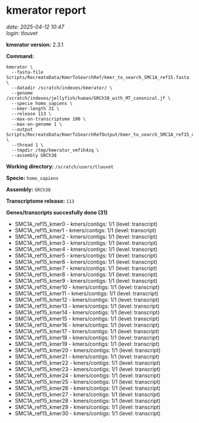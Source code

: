 # kmerator report
*date: 2025-04-12 10:47*  
*login: tlouvet*

**kmerator version:** 2.3.1

**Command:**

```
kmerator \
  --fasta-file Scripts/RecreateData/KmerToSearchRef/kmer_to_search_SMC1A_ref15.fasta \
  --datadir /scratch/indexes/kmerator/ \
  --genome /scratch/indexes/jellyfish/human/GRCh38_with_MT_canonical.jf \
  --specie homo_sapiens \
  --kmer-length 31 \
  --release 113 \
  --max-on-transcriptome 100 \
  --max-on-genome 1 \
  --output Scripts/RecreateData/KmerToSearchRefOutput/kmer_to_search_SMC1A_ref15_output \
  --thread 1 \
  --tmpdir /tmp/kmerator_vmfih4zq \
  --assembly GRCh38
```

**Working directory:** `/scratch/users/tlouvet`

**Specie:** `homo_sapiens`

**Assembly:** `GRCh38`

**Transcriptome release:** `113`

**Genes/transcripts succesfully done (31)**

- SMC1A_ref15_kmer0 - kmers/contigs: 1/1 (level: transcript)
- SMC1A_ref15_kmer1 - kmers/contigs: 1/1 (level: transcript)
- SMC1A_ref15_kmer2 - kmers/contigs: 1/1 (level: transcript)
- SMC1A_ref15_kmer3 - kmers/contigs: 1/1 (level: transcript)
- SMC1A_ref15_kmer4 - kmers/contigs: 1/1 (level: transcript)
- SMC1A_ref15_kmer5 - kmers/contigs: 1/1 (level: transcript)
- SMC1A_ref15_kmer6 - kmers/contigs: 1/1 (level: transcript)
- SMC1A_ref15_kmer7 - kmers/contigs: 1/1 (level: transcript)
- SMC1A_ref15_kmer8 - kmers/contigs: 1/1 (level: transcript)
- SMC1A_ref15_kmer9 - kmers/contigs: 1/1 (level: transcript)
- SMC1A_ref15_kmer10 - kmers/contigs: 1/1 (level: transcript)
- SMC1A_ref15_kmer11 - kmers/contigs: 1/1 (level: transcript)
- SMC1A_ref15_kmer12 - kmers/contigs: 1/1 (level: transcript)
- SMC1A_ref15_kmer13 - kmers/contigs: 1/1 (level: transcript)
- SMC1A_ref15_kmer14 - kmers/contigs: 1/1 (level: transcript)
- SMC1A_ref15_kmer15 - kmers/contigs: 1/1 (level: transcript)
- SMC1A_ref15_kmer16 - kmers/contigs: 1/1 (level: transcript)
- SMC1A_ref15_kmer17 - kmers/contigs: 1/1 (level: transcript)
- SMC1A_ref15_kmer18 - kmers/contigs: 1/1 (level: transcript)
- SMC1A_ref15_kmer19 - kmers/contigs: 1/1 (level: transcript)
- SMC1A_ref15_kmer20 - kmers/contigs: 1/1 (level: transcript)
- SMC1A_ref15_kmer21 - kmers/contigs: 1/1 (level: transcript)
- SMC1A_ref15_kmer22 - kmers/contigs: 1/1 (level: transcript)
- SMC1A_ref15_kmer23 - kmers/contigs: 1/1 (level: transcript)
- SMC1A_ref15_kmer24 - kmers/contigs: 1/1 (level: transcript)
- SMC1A_ref15_kmer25 - kmers/contigs: 1/1 (level: transcript)
- SMC1A_ref15_kmer26 - kmers/contigs: 1/1 (level: transcript)
- SMC1A_ref15_kmer27 - kmers/contigs: 1/1 (level: transcript)
- SMC1A_ref15_kmer28 - kmers/contigs: 1/1 (level: transcript)
- SMC1A_ref15_kmer29 - kmers/contigs: 1/1 (level: transcript)
- SMC1A_ref15_kmer30 - kmers/contigs: 1/1 (level: transcript)
